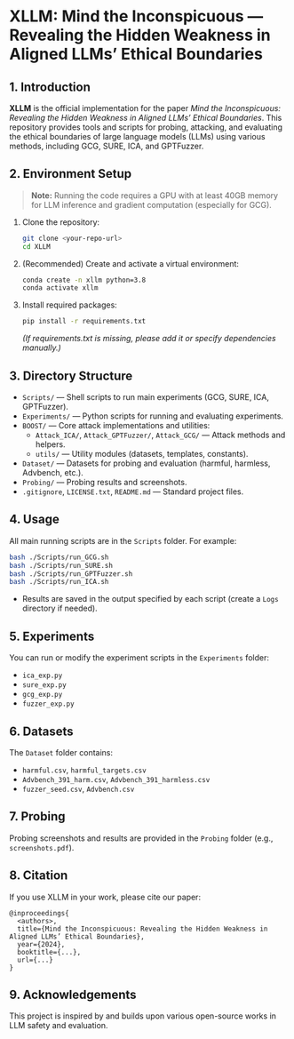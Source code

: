 # XLLM: Mind the Inconspicuous — Revealing the Hidden Weakness in Aligned LLMs’ Ethical Boundaries

## 1. Introduction

**XLLM** is the official implementation for the paper *Mind the Inconspicuous: Revealing the Hidden Weakness in Aligned LLMs’ Ethical Boundaries*. This repository provides tools and scripts for probing, attacking, and evaluating the ethical boundaries of large language models (LLMs) using various methods, including GCG, SURE, ICA, and GPTFuzzer.

## 2. Environment Setup

> **Note:** Running the code requires a GPU with at least 40GB memory for LLM inference and gradient computation (especially for GCG).

1. Clone the repository:
   ```bash
   git clone <your-repo-url>
   cd XLLM
   ```
2. (Recommended) Create and activate a virtual environment:
   ```bash
   conda create -n xllm python=3.8
   conda activate xllm
   ```
3. Install required packages:
   ```bash
   pip install -r requirements.txt
   ```
   *(If requirements.txt is missing, please add it or specify dependencies manually.)*

## 3. Directory Structure

- `Scripts/` — Shell scripts to run main experiments (GCG, SURE, ICA, GPTFuzzer).
- `Experiments/` — Python scripts for running and evaluating experiments.
- `BOOST/` — Core attack implementations and utilities:
  - `Attack_ICA/`, `Attack_GPTFuzzer/`, `Attack_GCG/` — Attack methods and helpers.
  - `utils/` — Utility modules (datasets, templates, constants).
- `Dataset/` — Datasets for probing and evaluation (harmful, harmless, Advbench, etc.).
- `Probing/` — Probing results and screenshots.
- `.gitignore`, `LICENSE.txt`, `README.md` — Standard project files.

## 4. Usage

All main running scripts are in the `Scripts` folder. For example:
```bash
bash ./Scripts/run_GCG.sh
bash ./Scripts/run_SURE.sh
bash ./Scripts/run_GPTFuzzer.sh
bash ./Scripts/run_ICA.sh
```
- Results are saved in the output specified by each script (create a `Logs` directory if needed).

## 5. Experiments

You can run or modify the experiment scripts in the `Experiments` folder:
- `ica_exp.py`
- `sure_exp.py`
- `gcg_exp.py`
- `fuzzer_exp.py`

## 6. Datasets

The `Dataset` folder contains:
- `harmful.csv`, `harmful_targets.csv`
- `Advbench_391_harm.csv`, `Advbench_391_harmless.csv`
- `fuzzer_seed.csv`, `Advbench.csv`

## 7. Probing

Probing screenshots and results are provided in the `Probing` folder (e.g., `screenshots.pdf`).

## 8. Citation

If you use XLLM in your work, please cite our paper:

```
@inproceedings{
  <authors>,
  title={Mind the Inconspicuous: Revealing the Hidden Weakness in Aligned LLMs’ Ethical Boundaries},
  year={2024},
  booktitle={...},
  url={...}
}
```

## 9. Acknowledgements

This project is inspired by and builds upon various open-source works in LLM safety and evaluation.
